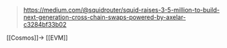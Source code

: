 > https://medium.com/@squidrouter/squid-raises-3-5-million-to-build-next-generation-cross-chain-swaps-powered-by-axelar-c3284bf33b02

[[Cosmos]]-> [[EVM]]

